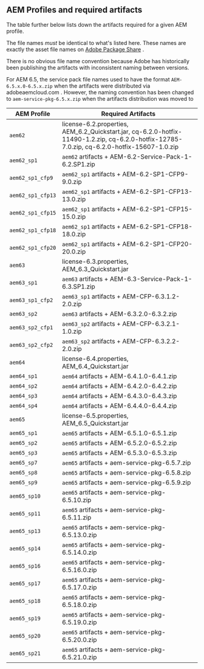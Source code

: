 AEM Profiles and required artifacts
-----------------------------------

The table further below lists down the artifacts required for a given AEM profile.

The file names _must_ be identical to what's listed here. These names are exactly the asset file names on [Adobe Package Share](https://www.adobeaemcloud.com/content/packageshare.html) .

There is no obvious file name convention because Adobe has historically been publishing the artifacts with inconsistent naming between versions.

For AEM 6.5, the service pack file names used to have the format `AEM-6.5.x.0-6.5.x.zip` when the artifacts were distributed via adobeaemcloud.com . However, the naming convention has been changed to `aem-service-pkg-6.5.x.zip` when the artifacts distribution was moved to 

| AEM Profile       | Required Artifacts                                                                                                                          |
|-------------------|---------------------------------------------------------------------------------------------------------------------------------------------|
| `aem62`           | license-6.2.properties, AEM_6.2_Quickstart.jar, cq-6.2.0-hotfix-11490-1.2.zip, cq-6.2.0-hotfix-12785-7.0.zip, cq-6.2.0-hotfix-15607-1.0.zip |
| `aem62_sp1`       | `aem62` artifacts + AEM-6.2-Service-Pack-1-6.2.SP1.zip                                                                                      |
| `aem62_sp1_cfp9`  | `aem62_sp1` artifacts + AEM-6.2-SP1-CFP9-9.0.zip                                                                                            |
| `aem62_sp1_cfp13` | `aem62_sp1` artifacts + AEM-6.2-SP1-CFP13-13.0.zip                                                                                          |
| `aem62_sp1_cfp15` | `aem62_sp1` artifacts + AEM-6.2-SP1-CFP15-15.0.zip                                                                                          |
| `aem62_sp1_cfp18` | `aem62_sp1` artifacts + AEM-6.2-SP1-CFP18-18.0.zip                                                                                          |
| `aem62_sp1_cfp20` | `aem62_sp1` artifacts + AEM-6.2-SP1-CFP20-20.0.zip                                                                                          |
| `aem63`           | license-6.3.properties, AEM_6.3_Quickstart.jar                                                                                              |
| `aem63_sp1`       | `aem63` artifacts + AEM-6.3-Service-Pack-1-6.3.SP1.zip                                                                                      |
| `aem63_sp1_cfp2`  | `aem63_sp1` artifacts + AEM-CFP-6.3.1.2-2.0.zip                                                                                             |
| `aem63_sp2`       | `aem63` artifacts + AEM-6.3.2.0-6.3.2.zip                                                                                                   |
| `aem63_sp2_cfp1`  | `aem63_sp2` artifacts + AEM-CFP-6.3.2.1-1.0.zip                                                                                             |
| `aem63_sp2_cfp2`  | `aem63_sp2` artifacts + AEM-CFP-6.3.2.2-2.0.zip                                                                                             |
| `aem64`           | license-6.4.properties, AEM_6.4_Quickstart.jar                                                                                              |
| `aem64_sp1`       | `aem64` artifacts + AEM-6.4.1.0-6.4.1.zip                                                                                                   |
| `aem64_sp2`       | `aem64` artifacts + AEM-6.4.2.0-6.4.2.zip                                                                                                   |
| `aem64_sp3`       | `aem64` artifacts + AEM-6.4.3.0-6.4.3.zip                                                                                                   |
| `aem64_sp4`       | `aem64` artifacts + AEM-6.4.4.0-6.4.4.zip                                                                                                   |
| `aem65`           | license-6.5.properties, AEM_6.5_Quickstart.jar                                                                                              |
| `aem65_sp1`       | `aem65` artifacts + AEM-6.5.1.0-6.5.1.zip                                                                                                   |
| `aem65_sp2`       | `aem65` artifacts + AEM-6.5.2.0-6.5.2.zip                                                                                                   |
| `aem65_sp3`       | `aem65` artifacts + AEM-6.5.3.0-6.5.3.zip                                                                                                   |
| `aem65_sp7`       | `aem65` artifacts + aem-service-pkg-6.5.7.zip                                                                                               |
| `aem65_sp8`       | `aem65` artifacts + aem-service-pkg-6.5.8.zip                                                                                               |
| `aem65_sp9`       | `aem65` artifacts + aem-service-pkg-6.5.9.zip                                                                                               |
| `aem65_sp10`      | `aem65` artifacts + aem-service-pkg-6.5.10.zip                                                                                              |
| `aem65_sp11`      | `aem65` artifacts + aem-service-pkg-6.5.11.zip                                                                                              |
| `aem65_sp13`      | `aem65` artifacts + aem-service-pkg-6.5.13.0.zip                                                                                            |
| `aem65_sp14`      | `aem65` artifacts + aem-service-pkg-6.5.14.0.zip                                                                                            |
| `aem65_sp16`      | `aem65` artifacts + aem-service-pkg-6.5.16.0.zip                                                                                            |
| `aem65_sp17`      | `aem65` artifacts + aem-service-pkg-6.5.17.0.zip                                                                                            |
| `aem65_sp18`      | `aem65` artifacts + aem-service-pkg-6.5.18.0.zip                                                                                            |
| `aem65_sp19`      | `aem65` artifacts + aem-service-pkg-6.5.19.0.zip                                                                                            |
| `aem65_sp20`      | `aem65` artifacts + aem-service-pkg-6.5.20.0.zip                                                                                            |
| `aem65_sp21`      | `aem65` artifacts + aem-service-pkg-6.5.21.0.zip                                                                                            |